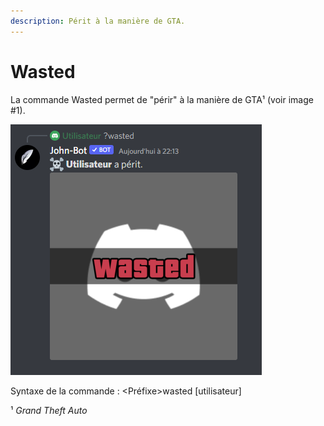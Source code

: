 ```yaml
---
description: Périt à la manière de GTA.
---
```


# Wasted

La commande Wasted permet de "périr" à la manière de GTA¹ (voir image #1).

![Image #1](../../../.gitbook/assets/Wasted.png)

Syntaxe de la commande : \<Préfixe>wasted \[utilisateur]

¹ _Grand Theft Auto_
